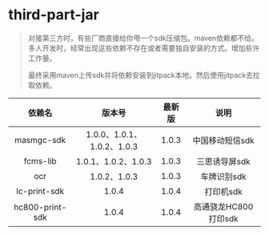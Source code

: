 # third-part-jar

> 对接第三方时，有些厂商直接给你甩一个sdk压缩包。maven依赖都不给。多人开发时，经常出现这些依赖不存在或者需要独自安装的方式。增加些许工作量。
>
> 最终采用maven上传sdk并将依赖安装到jitpack本地。然后使用jitpack去拉取依赖。

|       依赖名       |           版本号           |  最新版  |       说明       |
|:---------------:|:-----------------------:|:-----:|:--------------:|
|   masmgc-sdk    | 1.0.0、1.0.1、1.0.2、1.0.3 | 1.0.3 |   中国移动短信sdk    |
|    fcms-lib     |    1.0.1、1.0.2、1.0.3    | 1.0.3 |    三思诱导屏sdk    |
|       ocr       |       1.0.2、1.0.3       | 1.0.3 |    车牌识别sdk     |
|  lc-print-sdk   |          1.0.4          | 1.0.4 |     打印机sdk     |
| hc800-print-sdk |          1.0.4          | 1.0.4 | 高通骁龙HC800打印sdk |